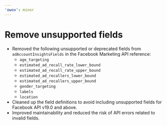 ```yaml
---
'owox': minor
---
```

# Remove unsupported fields

- Removed the following unsupported or deprecated fields from `adAccountInsightsFields` in the Facebook Marketing API reference:
  - `age_targeting`
  - `estimated_ad_recall_rate_lower_bound`
  - `estimated_ad_recall_rate_upper_bound`
  - `estimated_ad_recallers_lower_bound`
  - `estimated_ad_recallers_upper_bound`
  - `gender_targeting`
  - `labels`
  - `location`
- Cleaned up the field definitions to avoid including unsupported fields for Facebook API v19.0 and above.
- Improved maintainability and reduced the risk of API errors related to invalid fields.
